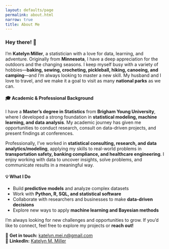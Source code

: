 ```yaml
---
layout: defaults/page
permalink: about.html
narrow: true
title: About Me
---
```


### Hey there! 👋  

I’m **Katelyn Miller**, a statistician with a love for data, learning, and adventure. Originally from **Minnesota**, I have a deep appreciation for the outdoors and the changing seasons. I keep myself busy with a variety of hobbies—**baking, sewing, crocheting, pickleball, hiking, canoeing, and camping**—and I’m always looking to master a new skill. My husband and I love to travel, and we make it a goal to visit as many **national parks** as we can.  

#### 🎓 Academic & Professional Background  

I have a **Master’s degree in Statistics** from **Brigham Young University**, where I developed a strong foundation in **statistical modeling, machine learning, and data analysis**. My academic journey has given me opportunities to conduct research, consult on data-driven projects, and present findings at conferences.  

Professionally, I’ve worked in **statistical consulting, research, and data analytics/modeling**, applying my skills to real-world problems in **transportation safety, banking compliance, and healthcare engineering**. I enjoy working with data to uncover insights, solve problems, and communicate results in a meaningful way.  

#### 💡 What I Do  

- Build **predictive models** and analyze complex datasets  
- Work with **Python, R, SQL, and statistical software**  
- Collaborate with researchers and businesses to make **data-driven decisions**  
- Explore new ways to apply **machine learning and Bayesian methods**  

I’m always looking for new challenges and opportunities to grow. If you’d like to connect, feel free to explore my projects or **reach out!**  

📧 **Get in touch:** katelyn.mei.n@gmail.com  
📍 **LinkedIn:** [Katelyn M. Miller](https://www.linkedin.com/in/katelyn-m-miller)  


